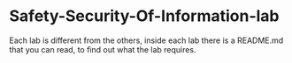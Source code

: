 # Safety-Security-Of-Information-lab
Each lab is different from the others, inside each lab there is a README.md that you can read, to find out what the lab requires.
